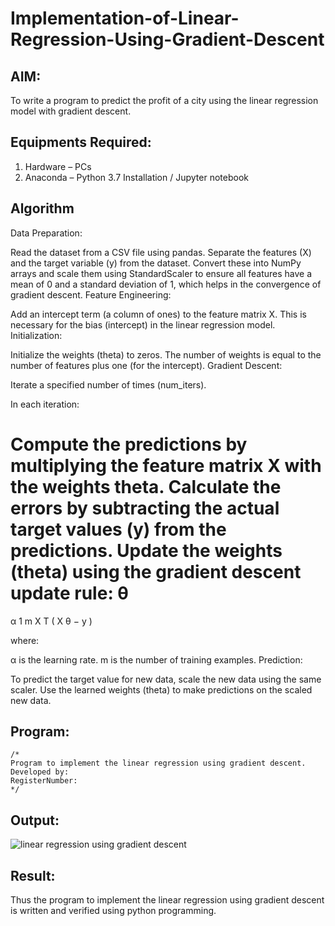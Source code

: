 # Implementation-of-Linear-Regression-Using-Gradient-Descent

## AIM:
To write a program to predict the profit of a city using the linear regression model with gradient descent.

## Equipments Required:
1. Hardware – PCs
2. Anaconda – Python 3.7 Installation / Jupyter notebook

## Algorithm
Data Preparation:

Read the dataset from a CSV file using pandas.
Separate the features (X) and the target variable (y) from the dataset.
Convert these into NumPy arrays and scale them using StandardScaler to ensure all features have a mean of 0 and a standard deviation of 1, which helps in the convergence of gradient descent.
Feature Engineering:

Add an intercept term (a column of ones) to the feature matrix X. This is necessary for the bias (intercept) in the linear regression model.
Initialization:

Initialize the weights (theta) to zeros. The number of weights is equal to the number of features plus one (for the intercept).
Gradient Descent:

Iterate a specified number of times (num_iters).

In each iteration:

Compute the predictions by multiplying the feature matrix X with the weights theta.
Calculate the errors by subtracting the actual target values (y) from the predictions.
Update the weights (theta) using the gradient descent update rule:
θ
=
α
1
m
X
T
(
X
θ
−
y
)

where:

α is the learning rate.
m is the number of training examples.
Prediction:

To predict the target value for new data, scale the new data using the same scaler.
Use the learned weights (theta) to make predictions on the scaled new data.

## Program:
```
/*
Program to implement the linear regression using gradient descent.
Developed by: 
RegisterNumber:  
*/
```

## Output:
![linear regression using gradient descent](sam.png)


## Result:
Thus the program to implement the linear regression using gradient descent is written and verified using python programming.
